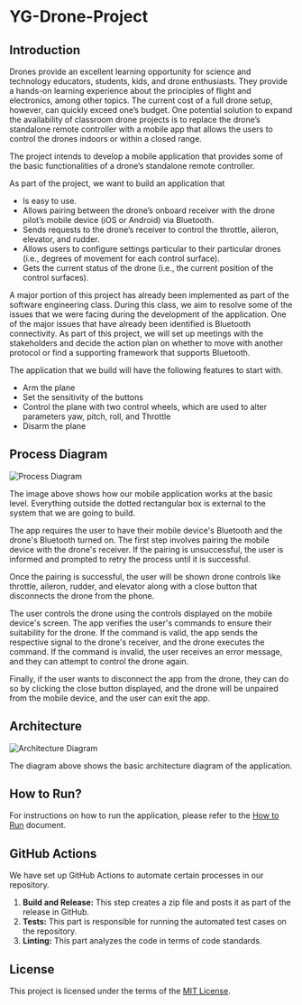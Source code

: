 # YG-Drone-Project

## Introduction
Drones provide an excellent learning opportunity for science and technology educators, students, kids, and drone enthusiasts. They provide a hands-on learning experience about the principles of flight and electronics, among other topics. The current cost of a full drone setup, however, can quickly exceed one’s budget. One potential solution to expand the availability of classroom drone projects is to replace the drone’s standalone remote controller with a mobile app that allows the users to control the drones indoors or within a closed range.

The project intends to develop a mobile application that provides some of the basic functionalities of a drone’s standalone remote controller.

As part of the project, we want to build an application that
* Is easy to use.
* Allows pairing between the drone’s onboard receiver with the drone pilot’s mobile device (iOS or Android) via Bluetooth.
* Sends requests to the drone’s receiver to control the throttle, aileron, elevator, and rudder.
* Allows users to configure settings particular to their particular drones (i.e., degrees of movement for each control surface).
* Gets the current status of the drone (i.e., the current position of the control surfaces).

A major portion of this project has already been implemented as part of the software engineering class. During this class, we aim to resolve some of the issues that we were facing during the development of the application. One of the major issues that have already been identified is Bluetooth connectivity. As part of this project, we will set up meetings with the stakeholders and decide the action plan on whether to move with another protocol or find a supporting framework that supports Bluetooth.

The application that we build will have the following features to start with.
* Arm the plane
* Set the sensitivity of the buttons
* Control the plane with two control wheels, which are used to alter parameters yaw, pitch, roll, and Throttle
* Disarm the plane

## Process Diagram
![Process Diagram](Link_To_Process_Diagram_Image)

The image above shows how our mobile application works at the basic level. Everything outside the dotted rectangular box is external to the system that we are going to build.

The app requires the user to have their mobile device's Bluetooth and the drone's Bluetooth turned on. The first step involves pairing the mobile device with the drone's receiver. If the pairing is unsuccessful, the user is informed and prompted to retry the process until it is successful.

Once the pairing is successful, the user will be shown drone controls like throttle, aileron, rudder, and elevator along with a close button that disconnects the drone from the phone.

The user controls the drone using the controls displayed on the mobile device's screen. The app verifies the user's commands to ensure their suitability for the drone. If the command is valid, the app sends the respective signal to the drone's receiver, and the drone executes the command. If the command is invalid, the user receives an error message, and they can attempt to control the drone again.

Finally, if the user wants to disconnect the app from the drone, they can do so by clicking the close button displayed, and the drone will be unpaired from the mobile device, and the user can exit the app.

## Architecture
![Architecture Diagram](Link_To_Architecture_Diagram_Image)

The diagram above shows the basic architecture diagram of the application.

## How to Run?
For instructions on how to run the application, please refer to the [How to Run](Link_To_How_To_Run_Document) document.

## GitHub Actions
We have set up GitHub Actions to automate certain processes in our repository.

1. **Build and Release:** This step creates a zip file and posts it as part of the release in GitHub.
2. **Tests:** This part is responsible for running the automated test cases on the repository.
3. **Linting:** This part analyzes the code in terms of code standards.

## License
This project is licensed under the terms of the [MIT License](LICENSE.txt).
